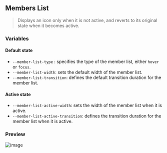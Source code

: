 ## Members List

> Displays an icon only when it is not active, and reverts to its original state when it becomes active.

### Variables
#### Default state
- `--member-list-type` : specifies the type of the member list, either `hover` or `focus`.
- `--member-list-width`: sets the default width of the member list.
- `--member-list-transition`: defines the default transition duration for the member list.
#### Active state
- `--member-list-active-width`: sets the width of the member list when it is active.
- `--member-list-active-transition`: defines the transition duration for the member list when it is active.

### Preview

![image](https://i.imgur.com/hGPnu7m.gif)
